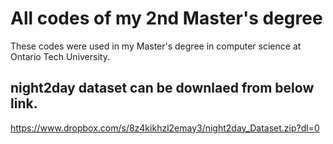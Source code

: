 # All codes of my 2nd Master's degree
These codes were used in my Master's degree in computer science at Ontario Tech University.

## night2day dataset can be downlaed from below link.

https://www.dropbox.com/s/8z4kikhzl2emay3/night2day_Dataset.zip?dl=0
